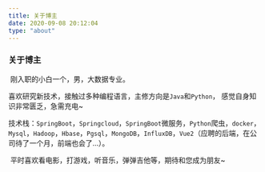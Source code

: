 ```yaml
---
title: 关于博主
date: 2020-09-08 20:12:04
type: "about"
---
```


### **关于博主**

​	刚入职的小白一个，男，大数据专业。

​	喜欢研究新技术，接触过多种编程语言，主修方向是`Java`和`Python`， 感觉自身知识非常匮乏，急需充电~

​	技术栈：`SpringBoot`，`Springcloud`，`SpringBoot`微服务，`Python`爬虫，`docker`，`Mysql`，`Hadoop`，`Hbase`，`Pgsql`，`MongoDB`，`InfluxDB`，`Vue2`（应聘的后端，在公司待了一个月，前端也会了...）。

​	平时喜欢看电影，打游戏，听音乐，弹弹吉他等，期待和您成为朋友~
